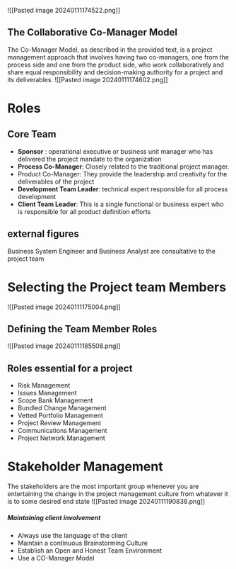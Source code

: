 ![[Pasted image 20240111174522.png]]
## The Collaborative Co-Manager Model 
The Co-Manager Model, as described in the provided text, is a project management approach that involves having two co-managers, one from the process side and one from the product side, who work collaboratively and share equal responsibility and decision-making authority for a project and its deliverables.
![[Pasted image 20240111174602.png]]

# Roles 

## Core Team

- **Sponsor** : operational executive or business unit manager who has delivered the project mandate to the organization
- **Process Co-Manager**: Closely related to the traditional project manager.
- Product Co-Manager: They provide the leadership and creativity for the deliverables of the project
- **Development Team Leader**: technical expert responsible for all process development
- **Client Team Leader**: This is a single functional or business expert who is responsible for all product definition efforts
## external figures
Business System Engineer and  Business Analyst are consultative to the project team

# Selecting the Project team Members
![[Pasted image 20240111175004.png]]
## Defining the Team Member Roles 
![[Pasted image 20240111185508.png]]

## Roles essential for a project
- Risk Management 
- Issues Management 
- Scope Bank Management  
- Bundled Change Management 
- Vetted Portfolio Management 
- Project Review Management 
- Communications Management
- Project Network Management 
# Stakeholder Management
The stakeholders are the most important group whenever you are entertaining the change in the project management culture from whatever it is to some desired end state
![[Pasted image 20240111190838.png]]
##### Maintaining client involvement 
- Always use the language of the client
- Maintain a continuous Brainstorming Culture 
- Establish an Open and Honest Team Environment 
- Use a CO-Manager Model

